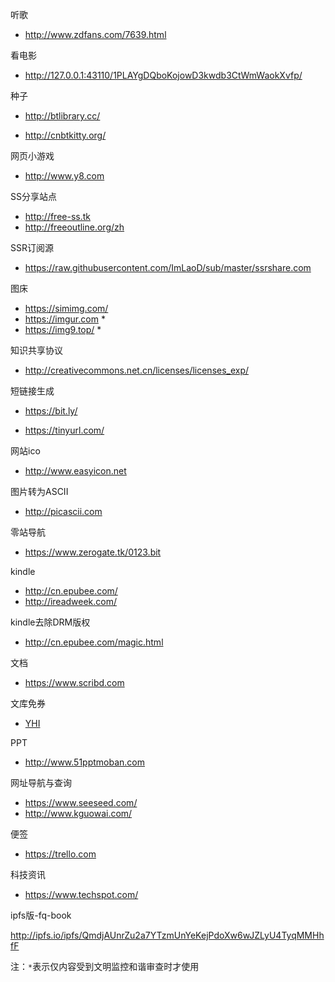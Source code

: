 听歌

* http://www.zdfans.com/7639.html

看电影

* http://127.0.0.1:43110/1PLAYgDQboKojowD3kwdb3CtWmWaokXvfp/

种子

* http://btlibrary.cc/

* http://cnbtkitty.org/

网页小游戏

* http://www.y8.com

SS分享站点

* http://free-ss.tk
* http://freeoutline.org/zh

SSR订阅源

* https://raw.githubusercontent.com/ImLaoD/sub/master/ssrshare.com

图床

* https://simimg.com/
* https://imgur.com  *
* https://img9.top/  *

知识共享协议

*  http://creativecommons.net.cn/licenses/licenses_exp/

短链接生成

* https://bit.ly/

* https://tinyurl.com/

网站ico

* http://www.easyicon.net

图片转为ASCII

* http://picascii.com

零站导航

* https://www.zerogate.tk/0123.bit

kindle

* http://cn.epubee.com/
* http://ireadweek.com/


kindle去除DRM版权

* http://cn.epubee.com/magic.html

文档

* https://www.scribd.com

文库免券

* [YHI](https://shui.azurewebsites.net/bdwk/)

PPT

* http://www.51pptmoban.com

网址导航与查询

* https://www.seeseed.com/
* http://www.kguowai.com/

便签

* https://trello.com

科技资讯

* https://www.techspot.com/


ipfs版-fq-book

http://ipfs.io/ipfs/QmdjAUnrZu2a7YTzmUnYeKejPdoXw6wJZLyU4TyqMMHhfF


注：`*`表示仅内容受到文明监控和谐审查时才使用
